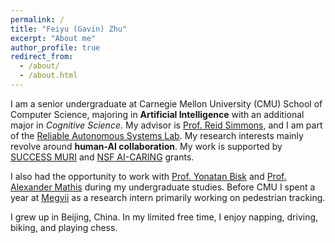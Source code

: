 ```yaml
---
permalink: /
title: "Feiyu (Gavin) Zhu"
excerpt: "About me"
author_profile: true
redirect_from:
  - /about/
  - /about.html
---
```



I am a senior undergraduate at Carnegie Mellon University (CMU) School of Computer Science, majoring in **Artificial Intelligence** with an additional major in *Cognitive Science*.
My advisor is [Prof. Reid Simmons](https://www.ri.cmu.edu/ri-faculty/reid-simmons/), and I am part of the [Reliable Autonomous Systems Lab](https://www.ri.cmu.edu/robotics-groups/reliable-autonomous-systems-lab/).
My research interests mainly revolve around **human-AI collaboration**.
My work is supported by [SUCCESS MURI](https://successmuri.org/) and [NSF AI-CARING](https://www.ai-caring.org/) grants.

I also had the opportunity to work with [Prof. Yonatan Bisk](https://yonatanbisk.com/) and [Prof. Alexander Mathis](https://people.epfl.ch/alexander.mathis/?lang=en) during my undergraduate studies.
Before CMU I spent a year at [Megvii](https://en.megvii.com/) as a research intern primarily working on pedestrian tracking.

I grew up in Beijing, China.
In my limited free time, I enjoy napping, driving, biking, and playing chess.
